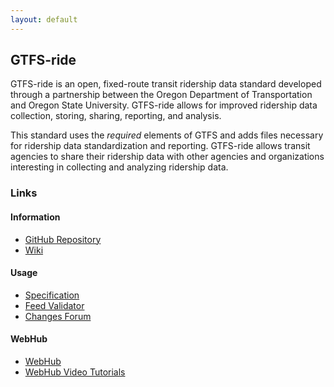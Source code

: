 ```yaml
---
layout: default
---
```


## GTFS-ride

GTFS-ride is an open, fixed-route transit ridership data standard developed through a partnership between the Oregon Department of Transportation and Oregon State University. GTFS-ride allows for improved ridership data collection, storing, sharing, reporting, and analysis.

This standard uses the _required_ elements of GTFS and adds files necessary for ridership data standardization and reporting. GTFS-ride allows transit agencies to share their ridership data with other agencies and organizations interesting in collecting and analyzing ridership data.

### Links

#### Information
*	[GitHub Repository](github.gtfs-ride.org)
*	[Wiki](wiki.gtfs-ride.org)

#### Usage
*	[Specification](spec.gtfs-ride.org)
*	[Feed Validator](validation.gtfs-ride.org)
*	[Changes Forum](changes.gtfs-ride.org)

#### WebHub
*	[WebHub](webhub.gtfs-ride.org)
*	[WebHub Video Tutorials](videos.md)